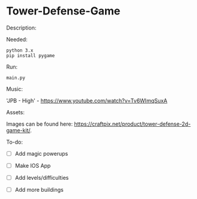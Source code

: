 # Tower-Defense-Game

Description:

Needed:
```
python 3.x
pip install pygame
```

Run:
```
main.py
```

Music:

'JPB - High' - https://www.youtube.com/watch?v=Tv6WImqSuxA

Assets:

Images can be found here: https://craftpix.net/product/tower-defense-2d-game-kit/.

To-do:

- [ ] Add magic powerups
- [ ] Make IOS App
- [ ] Add levels/difficulties
- [ ] Add more buildings

